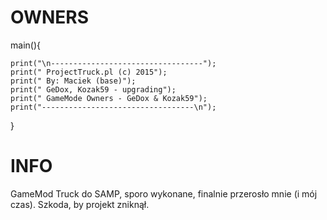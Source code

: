 # OWNERS #

main(){

	print("\n----------------------------------");
	print(" ProjectTruck.pl (c) 2015");
	print(" By: Maciek (base)");
	print(" GeDox, Kozak59 - upgrading");
	print(" GameMode Owners - GeDox & Kozak59");
	print("----------------------------------\n");	
}

# INFO #
GameMod Truck do SAMP, sporo wykonane, finalnie przerosło mnie (i mój czas). Szkoda, by projekt zniknął.
